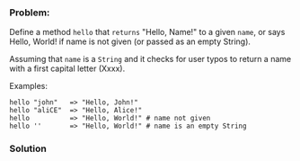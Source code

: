 ### Problem:
<p>Define a method <code>hello</code> that <code>returns</code> &quot;Hello, Name!&quot; to a given <code>name</code>, or says Hello, World! if name is not given (or passed as an empty String).</p>
<p>Assuming that <code>name</code> is a <code>String</code> and it checks for user typos to return a name with a first capital letter (Xxxx).</p>
<p>Examples:</p>
<pre><code class="language-ruby">hello <span class="hljs-string">&quot;john&quot;</span>   =&gt; <span class="hljs-string">&quot;Hello, John!&quot;</span>
hello <span class="hljs-string">&quot;aliCE&quot;</span>  =&gt; <span class="hljs-string">&quot;Hello, Alice!&quot;</span>
hello          =&gt; <span class="hljs-string">&quot;Hello, World!&quot;</span> <span class="hljs-comment"># name not given</span>
hello <span class="hljs-string">&apos;&apos;</span>       =&gt; <span class="hljs-string">&quot;Hello, World!&quot;</span> <span class="hljs-comment"># name is an empty String</span></code></pre>

### Solution